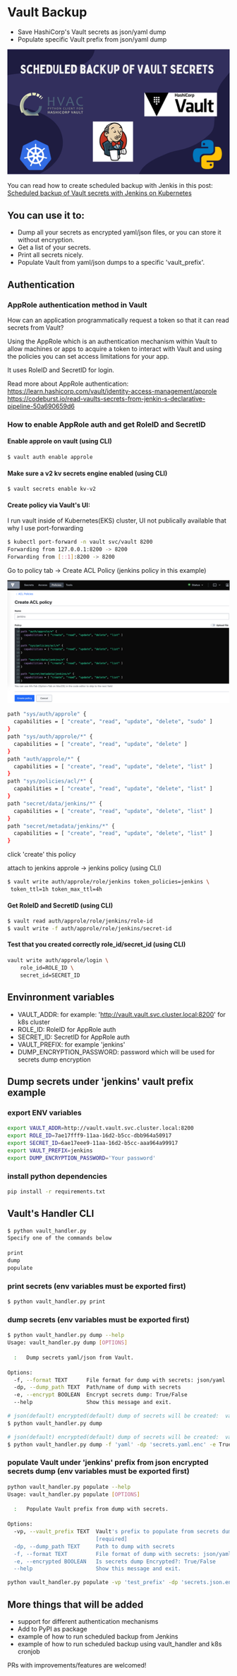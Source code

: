 # Vault Backup

* Save HashiCorp's Vault secrets as json/yaml dump 
* Populate specific Vault prefix from json/yaml dump 

![vault-backup](images/logo.png)

You can read how to create scheduled backup with Jenkis in this post:
[Scheduled backup of Vault secrets with Jenkins on Kubernetes](http://igorzhivilo.com/)

## You can use it to:

* Dump all your secrets as encrypted yaml/json files, or you can store it without encryption.
* Get a list of your secrets.
* Print all secrets nicely.
* Populate Vault from yaml/json dumps to a specific 'vault_prefix'.

## Authentication

### AppRole authentication method in Vault
How can an application programmatically request a token so that it can read secrets from Vault?

Using the AppRole which is an authentication mechanism within Vault to allow machines or apps to acquire a token to interact with Vault and using the policies you can set access limitations for your app.

It uses RoleID and SecretID for login.

Read more about AppRole authentication: 
https://learn.hashicorp.com/vault/identity-access-management/approle
https://codeburst.io/read-vaults-secrets-from-jenkin-s-declarative-pipeline-50a690659d6

### How to enable AppRole auth and get RoleID and SecretID

#### Enable approle on vault (using CLI)

``` bash
$ vault auth enable approle
```

#### Make sure a v2 kv secrets engine enabled (using CLI)

``` bash
$ vault secrets enable kv-v2
```

#### Create policy via Vault's UI:

I run vault inside of Kubernetes(EKS) cluster, UI not publically available that why I use port-forwarding

``` bash
$ kubectl port-forward -n vault svc/vault 8200
Forwarding from 127.0.0.1:8200 -> 8200
Forwarding from [::1]:8200 -> 8200
```

Go to policy tab -> Create ACL Policy (jenkins policy in this example)

![vault-backup](images/1.png)

``` bash
path "sys/auth/approle" {
  capabilities = [ "create", "read", "update", "delete", "sudo" ]
}
path "sys/auth/approle/*" {
  capabilities = [ "create", "read", "update", "delete" ]
}
path "auth/approle/*" {
  capabilities = [ "create", "read", "update", "delete", "list" ]
}
path "sys/policies/acl/*" {
  capabilities = [ "create", "read", "update", "delete", "list" ]
}
path "secret/data/jenkins/*" {
  capabilities = [ "create", "read", "update", "delete", "list" ]
}
path "secret/metadata/jenkins/*" {
  capabilities = [ "create", "read", "update", "delete", "list" ]
}
```

click 'create' this policy

attach to jenkins approle -> jenkins policy (using CLI)

``` bash
$ vault write auth/approle/role/jenkins token_policies=jenkins \
 token_ttl=1h token_max_ttl=4h
```

#### Get RoleID and SecretID (using CLI)

``` bash
$ vault read auth/approle/role/jenkins/role-id
$ vault write -f auth/approle/role/jenkins/secret-id
```

#### Test that you created correctly role_id/secret_id (using CLI)

``` bash
vault write auth/approle/login \
    role_id=ROLE_ID \
    secret_id=SECRET_ID
```

## Envinronment variables

* VAULT_ADDR: for example: 'http://vault.vault.svc.cluster.local:8200' for k8s cluster
* ROLE_ID:  RoleID for AppRole auth
* SECRET_ID:  SecretID for AppRole auth   
* VAULT_PREFIX: for example 'jenkins'
* DUMP_ENCRYPTION_PASSWORD: password which will be used for secrets dump encryption

## Dump secrets under 'jenkins' vault prefix example

### export ENV variables

``` bash
export VAULT_ADDR=http://vault.vault.svc.cluster.local:8200
export ROLE_ID=7ae17fff9-11aa-16d2-b5cc-dbb964a50917
export SECRET_ID=6ae17eee9-11aa-16d2-b5cc-aaa964a99917
export VAULT_PREFIX=jenkins
export DUMP_ENCRYPTION_PASSWORD='Your password'
```

###  install python dependencies

``` bash
pip install -r requirements.txt
```

## Vault's Handler CLI

``` bash
$ python vault_handler.py
Specify one of the commands below

print
dump
populate
```

### print secrets (env variables must be exported first)

``` bash
$ python vault_handler.py print
```

### dump secrets (env variables must be exported first)

``` bash
$ python vault_handler.py dump --help
Usage: vault_handler.py dump [OPTIONS]

  :   Dump secrets yaml/json from Vault.

Options:
  -f, --format TEXT      File format for dump with secrets: json/yaml
  -dp, --dump_path TEXT  Path/name of dump with secrets
  -e, --encrypt BOOLEAN  Encrypt secrets dump: True/False
  --help                 Show this message and exit.
```

``` bash
# json(default) encrypted(default) dump of secrets will be created:  vault_secrets.json.enc
$ python vault_handler.py dump
```

``` bash
# json(default) encrypted(default) dump of secrets will be created:  vault_secrets.json.enc
$ python vault_handler.py dump -f 'yaml' -dp 'secrets.yaml.enc' -e True
```

### populate Vault under 'jenkins' prefix from json encrypted secrets dump (env variables must be exported first)

``` bash
python vault_handler.py populate --help
Usage: vault_handler.py populate [OPTIONS]

  :   Populate Vault prefix from dump with secrets.

Options:
  -vp, --vault_prefix TEXT  Vault's prefix to populate from secrets dump
                            [required]
  -dp, --dump_path TEXT     Path to dump with secrets
  -f, --format TEXT         File format of dump with secrets: json/yaml
  -e, --encrypted BOOLEAN   Is secrets dump Encrypted?: True/False
  --help                    Show this message and exit.
```

``` bash
python vault_handler.py populate -vp 'test_prefix' -dp 'secrets.json.enc' -f 'json' -e True
```

## More things that will be added

* support for different authentication mechanisms
* Add to PyPI as package
* example of how to run scheduled backup from Jenkins
* example of how to run scheduled backup using vault_handler and k8s cronjob

PRs with improvements/features are welcomed!

